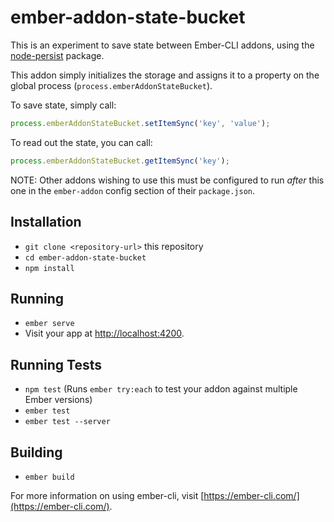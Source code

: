 # ember-addon-state-bucket

This is an experiment to save state between Ember-CLI addons, using the
[node-persist](https://github.com/simonlast/node-persist) package.

This addon simply initializes the storage and assigns it to a property on the global process
(`process.emberAddonStateBucket`).

To save state, simply call:

```js
process.emberAddonStateBucket.setItemSync('key', 'value');
```

To read out the state, you can call:

```js
process.emberAddonStateBucket.getItemSync('key');
```


NOTE: Other addons wishing to use this must be configured to run *after* this one in the `ember-addon` config section of their `package.json`.

## Installation

* `git clone <repository-url>` this repository
* `cd ember-addon-state-bucket`
* `npm install`

## Running

* `ember serve`
* Visit your app at [http://localhost:4200](http://localhost:4200).

## Running Tests

* `npm test` (Runs `ember try:each` to test your addon against multiple Ember versions)
* `ember test`
* `ember test --server`

## Building

* `ember build`

For more information on using ember-cli, visit [https://ember-cli.com/](https://ember-cli.com/).
